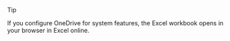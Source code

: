 > [!TIP]
> If you configure OneDrive for system features, the Excel workbook opens in your browser in Excel online.